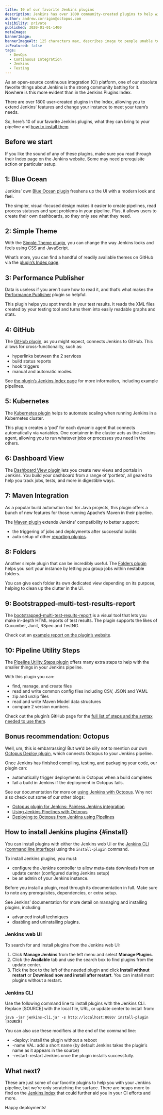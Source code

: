 ```yaml
---
title: 10 of our favorite Jenkins plugins
description: Jenkins has over 1800 community-created plugins to help with continuous integration. Here are 10 we think are useful!
author: andrew.corrigan@octopus.com
visibility: private
published: 3020-01-01-1400
metaImage: 
bannerImage: 
bannerImageAlt: 125 characters max, describes image to people unable to see it.
isFeatured: false
tags:
  - DevOps
  - Continuous Integration
  - Jenkins
  - Testing
---
```


As an open-source continuous integration (CI) platform, one of our absolute favorite things about Jenkins is the strong community batting for it. Nowhere is this more evident than in the Jenkins Plugins Index. 

There are over 1800 user-created plugins in the Index, allowing you to extend Jenkins’ features and change your instance to meet your team’s needs.

So, here’s 10 of our favorite Jenkins plugins, what they can bring to your pipeline and [how to install them](#install).

## Before we start

If you like the sound of any of these plugins, make sure you read through their Index page on the Jenkins website. Some may need prerequisite action or particular setup.

## 1: Blue Ocean

Jenkins’ own [Blue Ocean plugin](https://plugins.jenkins.io/blueocean/) freshens up the UI with a modern look and feel.

The simpler, visual-focused design makes it easier to create pipelines, read process statuses and spot problems in your pipeline. Plus, it allows users to create their own dashboards, so they only see what they need.

## 2: Simple Theme

With the [Simple Theme plugin](https://plugins.jenkins.io/simple-theme-plugin/), you can change the way Jenkins looks and feels using CSS and JavaScript.

What’s more, you can find a handful of readily available themes on GitHub via the [plugin’s Index page](https://plugins.jenkins.io/simple-theme-plugin/).

## 3: Performance Publisher

Data is useless if you aren’t sure how to read it, and that’s what makes the [Performance Publisher](https://plugins.jenkins.io/perfpublisher/) plugin so helpful.

This plugin helps you spot trends in your test results. It reads the XML files created by your testing tool and turns them into easily readable graphs and stats.

## 4: GitHub

The [GitHub plugin](https://plugins.jenkins.io/github/), as you might expect, connects Jenkins to GitHub. This allows for cross-functionality, such as:

-	hyperlinks between the 2 services
-	build status reports
-	hook triggers
-	manual and automatic modes.

See [the plugin’s Jenkins Index page](https://plugins.jenkins.io/github/) for more information, including example pipelines.

## 5: Kubernetes

The [Kubernetes plugin](https://plugins.jenkins.io/kubernetes/) helps to automate scaling when running Jenkins in a Kubernetes cluster.

This plugin creates a ‘pod’ for each dynamic agent that connects automatically via variables. One container in the cluster acts as the Jenkins agent, allowing you to run whatever jobs or processes you need in the others.

## 6: Dashboard View

The [Dashboard View plugin](https://plugins.jenkins.io/dashboard-view/) lets you create new views and portals in Jenkins. You build your dashboard from a range of ‘portlets’, all geared to help you track jobs, tests, and more in digestible ways.

## 7: Maven Integration

As a popular build automation tool for Java projects, this plugin offers a bunch of new features for those running Apache’s Maven in their pipeline.

The [Maven plugin](https://plugins.jenkins.io/maven-plugin/) extends Jenkins’ compatibility to better support:

- the triggering of jobs and deployments after successful builds
- auto setup of other [reporting plugins](https://plugins.jenkins.io/ui/search?sort=relevance&categories=&labels=report&view=Tiles&page=1&query=).

## 8: Folders

Another simple plugin that can be incredibly useful. The [Folders plugin](https://plugins.jenkins.io/cloudbees-folder/) helps you sort your instance by letting you group jobs within nestable folders.

You can give each folder its own dedicated view depending on its purpose, helping to clean up the clutter in the UI.

## 9: Bootstrapped-multi-test-results-report

The [bootstrapped-multi-test-results-report](https://plugins.jenkins.io/bootstraped-multi-test-results-report/) is a visual tool that lets you make in-depth HTML reports of test results. The plugin supports the likes of Cucumber, Junit, RSpec and TestNG.

Check out an [example report on the plugin’s website](https://web-innovate.github.io/cucumber-reports/featuresOverview.html).

## 10: Pipeline Utility Steps

The [Pipeline Utility Steps plugin](https://plugins.jenkins.io/pipeline-utility-steps/) offers many extra steps to help with the smaller things in your Jenkins pipeline.

With this plugin you can:

- find, manage, and create files
- read and write common config files including CSV, JSON and YAML
- zip and unzip files
- read and write Maven Model data structures
- compare 2 version numbers.

Check out the plugin’s GitHub page for the [full list of steps and the syntax needed to use them](https://github.com/jenkinsci/pipeline-utility-steps-plugin/blob/master/docs/STEPS.md).

## Bonus recommendation: Octopus

Well, um, this is embarrassing! But we’d be silly not to mention our own [Octopus Deploy plugin](https://plugins.jenkins.io/octopusdeploy/), which connects Octopus to your Jenkins pipeline.

Once Jenkins has finished compiling, testing, and packaging your code, our plugin can:

- automatically trigger deployments in Octopus when a build completes
- fail a build in Jenkins if the deployment in Octopus fails.

See our documentation for more on [using Jenkins with Octopus](https://octopus.com/docs/packaging-applications/build-servers/jenkins). Why not also check out some of our other blogs:

-	[Octopus plugin for Jenkins: Painless Jenkins integration](https://octopus.com/blog/octopus-jenkins-plugin)
-	[Using Jenkins Pipelines with Octopus](https://octopus.com/blog/using-jenkins-pipelines)
-	[Deploying to Octopus from Jenkins using Pipelines](https://octopus.com/blog/deploying-to-octopus-from-jenkins)

## How to install Jenkins plugins {#install}

You can install plugins with either the Jenkins web UI or the [Jenkins CLI (command line interface)](https://www.jenkins.io/doc/book/managing/cli/) using the `install-plugin` command.

To install Jenkins plugins, you must:

- configure the Jenkins controller to allow meta-data downloads from an update center (configured during Jenkins setup)
- be an admin of your Jenkins instance.

Before you install a plugin, read through its documentation in full. Make sure to note any prerequisites, dependencies, or extra setup.

See Jenkins’ documentation for more detail on managing and installing plugins, including:

-	advanced install techniques
-	disabling and uninstalling plugins.

### Jenkins web UI

To search for and install plugins from the Jenkins web UI:
1. Click **Manage Jenkins** from the left menu and select **Manage Plugins**.
2. Click the **Available** tab and use the search box to find plugins from the update center.
3. Tick the box to the left of the needed plugin and click **Install without restart** or **Download now and install after restart**. You can install most plugins without a restart.

### Jenkins CLI

Use the following command line to install plugins with the Jenkins CLI. Replace [SOURCE] with the local file, URL, or update center to install from:

```
java -jar jenkins-cli.jar -s http://localhost:8080/ install-plugin [SOURCE]
```

You can also use these modifiers at the end of the command line:

-	-deploy: install the plugin without a reboot
-	-name VAL: add a short name (by default Jenkins takes the plugin’s name as it appears in the source)
-	-restart: restart Jenkins once the plugin installs successfully.

## What next?

These are just some of our favorite plugins to help you with your Jenkins pipeline, but we’re only scratching the surface. There are heaps more to find on the [Jenkins Index](https://plugins.jenkins.io/) that could further aid you in your CI efforts and more.

Happy deployments! 